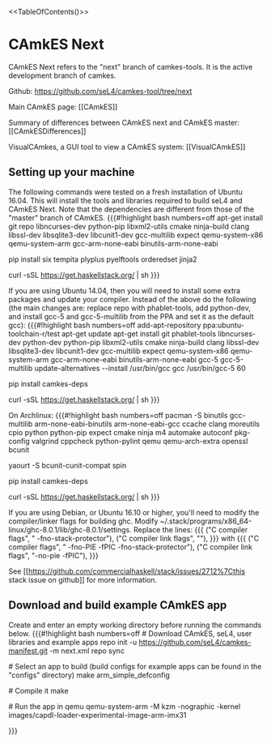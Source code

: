 &lt;&lt;TableOfContents()&gt;&gt;

# CAmkES Next


CAmkES Next refers to the "next" branch of camkes-tools. It is the
active development branch of camkes.

Github: <https://github.com/seL4/camkes-tool/tree/next>

Main CAmkES page: \[\[CAmkES\]\]

Summary of differences between CAmkES next and CAmkES master:
\[\[CAmkESDifferences\]\]

VisualCAmkes, a GUI tool to view a CAmkES system: \[\[VisualCAmkES\]\]

## Setting up your machine


The following commands were tested on a fresh installation of Ubuntu
16.04. This will install the tools and libraries required to build seL4
and CAmkES Next. Note that the dependencies are different from those of
the "master" branch of CAmkES. {{{\#!highlight bash numbers=off apt-get
install git repo libncurses-dev python-pip libxml2-utils cmake
ninja-build clang libssl-dev libsqlite3-dev
libcunit1-dev gcc-multilib expect qemu-system-x86 qemu-system-arm
gcc-arm-none-eabi binutils-arm-none-eabi

pip install six tempita plyplus pyelftools orderedset jinja2

curl -sSL <https://get.haskellstack.org/> | sh }}}

If you are using Ubuntu 14.04, then you will need to install some extra
packages and update your compiler. Instead of the above do the following
(the main changes are: replace repo with phablet-tools, add python-dev,
and install gcc-5 and gcc-5-multilib from the PPA and set it as the
default gcc): {{{\#!highlight bash numbers=off add-apt-repository
ppa:ubuntu-toolchain-r/test apt-get update apt-get install git
phablet-tools libncurses-dev python-dev python-pip libxml2-utils cmake
ninja-build clang libssl-dev
libsqlite3-dev libcunit1-dev gcc-multilib expect qemu-system-x86
qemu-system-arm gcc-arm-none-eabi binutils-arm-none-eabi
gcc-5 gcc-5-multilib update-alternatives --install /usr/bin/gcc gcc
/usr/bin/gcc-5 60

pip install camkes-deps

curl -sSL <https://get.haskellstack.org/> | sh }}}

On Archlinux: {{{\#!highlight bash numbers=off pacman -S binutils
gcc-multilib arm-none-eabi-binutils arm-none-eabi-gcc ccache clang
moreutils cpio python python-pip expect
cmake ninja m4 automake autoconf pkg-config valgrind cppcheck
python-pylint qemu qemu-arch-extra openssl bcunit

yaourt -S bcunit-cunit-compat spin

pip install camkes-deps

curl -sSL <https://get.haskellstack.org/> | sh }}}

If you are using Debian, or Ubuntu 16.10 or higher, you'll need to
modify the compiler/linker flags for building ghc. Modify
\~/.stack/programs/x86\_64-linux/ghc-8.0.1/lib/ghc-8.0.1/settings.
Replace the lines: {{{ ("C compiler flags", " -fno-stack-protector"),
("C compiler link flags", ""), }}} with {{{ ("C compiler flags", "
-fno-PIE -fPIC -fno-stack-protector"), ("C compiler link flags",
"-no-pie -fPIC"), }}}

See \[\[<https://github.com/commercialhaskell/stack/issues/2712%7Cthis>
stack issue on github\]\] for more information.

## Download and build example CAmkES app


Create and enter an empty working directory before running the commands
below. {{{\#!highlight bash numbers=off \# Download CAmkES, seL4, user
libraries and example apps repo init -u
<https://github.com/seL4/camkes-manifest.git> -m next.xml repo sync

\# Select an app to build (build configs for example apps can be found
in the "configs" directory) make arm\_simple\_defconfig

\# Compile it make

\# Run the app in qemu qemu-system-arm -M kzm -nographic -kernel
images/capdl-loader-experimental-image-arm-imx31

}}}
